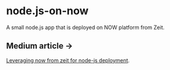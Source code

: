 # node.js-on-now
A small node.js app that is deployed on NOW platform from Zeit.
## Medium article ->
[Leveraging now from zeit for node-js deployment](https://medium.com/@himanshu.kumar394/leveraging-now-from-zeit-for-node-js-deployment-within-seconds-22d2a2d5b0c6?source=friends_link&sk=7e8c02bcf06970233dbb2cba7b3247b8).

